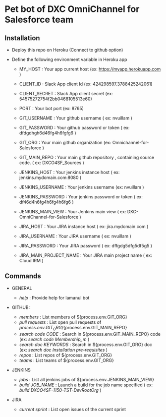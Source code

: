 # Pet bot of DXC OmniChannel for Salesforce team

## Installation

- Deploy this repo on Heroku (Connect to github option)

- Define the following environment variable in Heroku app

  - MY_HOST : Your app current host (ex: https://myapp.herokuapp.com )
  - CLIENT_ID : Slack App client Id (ex: 424298597.3788425242061)
  - CLIENT_SECRET : Slack App client secret (ex: 54575272754f2bb0468105513e60)
  - PORT : Your bot port (ex: 8765)

  - GIT_USERNAME : Your github username ( ex: nvuillam )
  - GIT_PASSWORD : Your github password or token ( ex: dfdgdhgh6d46fg4h6fgfg6 )

  - GIT_ORG : Your main github organization  (ex: Omnichannel-for-Salesforce )
  - GIT_MAIN_REPO : Your main github repository , containing source code. ( ex: DXCO4SF_Sources )

  - JENKINS_HOST : Your jenkins instance host ( ex: jenkins.mydomain.com:8080 )
  - JENKINS_USERNAME : Your jenkins username (ex: nvuillam )
  - JENKINS_PASSWORD : Your jenkins password or token ( ex: df46d4h6fg4h6fg4h6fg6 )

  - JENKINS_MAIN_VIEW : Your Jenkins main view ( ex: DXC-OmniChannel-for-Salesforce )

  - JIRA_HOST : Your JIRA instance host ( ex: jira.mydomain.com )
  - JIRA_USERNAME : Your JIRA username ( ex: nvuillam )
  - JIRA_PASSWORD : Your JIRA password ( ex: dffgdg5dfg5df5g5 )

  - JIRA_MAIN_PROJECT_NAME : Your JIRA main project name ( ex: Cloud IRM )

## Commands

- GENERAL
  - *help* : Provide help for lamanul bot

- GITHUB:
  - *members* : List members of ${process.env.GIT_ORG}
  - *pull requests* : List open pull requests of ${process.env.GIT_ORG}/${process.env.GIT_MAIN_REPO}
  - *search code* _CODE_ : Search in ${process.env.GIT_MAIN_REPO} code (ex: _search code Membership_m_ )
  - *search doc* _KEYWORDS_ : Search in ${process.env.GIT_ORG} doc (ex: _search doc Installation pre-requisites_ )
  - *repos* : List repos of ${process.env.GIT_ORG}
  - *teams* : List teams of ${process.env.GIT_ORG}

- JENKINS
  - *jobs* : List all jenkins jobs of ${process.env.JENKINS_MAIN_VIEW}
  - *build* _JOB_NAME_ : Launch a build for the job name specified ( ex: _build DXCO4SF-1150-TST-DevRootOrg_ )

- JIRA
  - *current sprint* : List open issues of the current sprint
